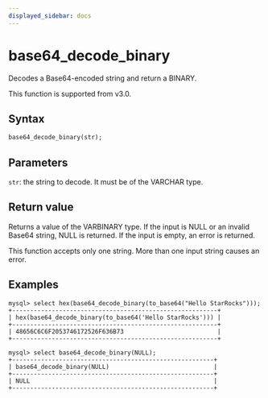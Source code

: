 ```yaml
---
displayed_sidebar: docs
---
```


# base64_decode_binary

Decodes a Base64-encoded string and return a BINARY.

This function is supported from v3.0.

## Syntax

```Haskell
base64_decode_binary(str);
```

## Parameters

`str`: the string to decode. It must be of the VARCHAR type.

## Return value

Returns a value of the VARBINARY type. If the input is NULL or an invalid Base64 string, NULL is returned. If the input is empty, an error is returned.

This function accepts only one string. More than one input string causes an error.

## Examples

```Plain Text
mysql> select hex(base64_decode_binary(to_base64("Hello StarRocks")));
+---------------------------------------------------------+
| hex(base64_decode_binary(to_base64('Hello StarRocks'))) |
+---------------------------------------------------------+
| 48656C6C6F2053746172526F636B73                          |
+---------------------------------------------------------+

mysql> select base64_decode_binary(NULL);
+--------------------------------------------------------+
| base64_decode_binary(NULL)                             |
+--------------------------------------------------------+
| NULL                                                   |
+--------------------------------------------------------+
```
